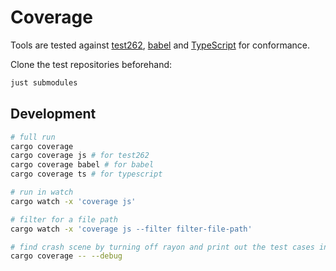 # Coverage

Tools are tested against [test262], [babel] and [TypeScript] for conformance.

Clone the test repositories beforehand:

```bash
just submodules
```

## Development

```bash
# full run
cargo coverage
cargo coverage js # for test262
cargo coverage babel # for babel
cargo coverage ts # for typescript

# run in watch
cargo watch -x 'coverage js'

# filter for a file path
cargo watch -x 'coverage js --filter filter-file-path'

# find crash scene by turning off rayon and print out the test cases in serial
cargo coverage -- --debug
```

<!-- Links -->
[test262]: https://github.com/tc39/test262
[babel]: https://github.com/babel/babel
[TypeScript]: https://github.com/microsoft/TypeScript
